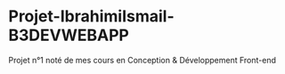 # Projet-IbrahimiIsmail-B3DEVWEBAPP
Projet n°1 noté de mes cours en Conception &amp; Développement Front-end
